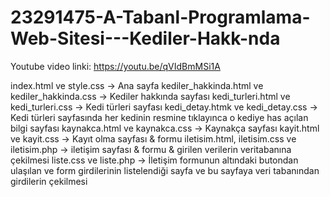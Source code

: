 # 23291475-A-Tabanl-Programlama-Web-Sitesi---Kediler-Hakk-nda

Youtube video linki:
https://youtu.be/qVIdBmMSi1A

index.html ve style.css -> Ana sayfa
kediler_hakkinda.html ve kediler_hakkinda.css -> Kediler hakkında sayfası
kedi_turleri.html ve kedi_turleri.css -> Kedi türleri sayfası
kedi_detay.htmk ve kedi_detay.css -> Kedi türleri sayfasında her kedinin resmine tıklayınca o kediye has açılan bilgi sayfası
kaynakca.html ve kaynakca.css -> Kaynakça sayfası
kayit.html ve kayit.css -> Kayıt olma sayfası & formu
iletisim.html, iletisim.css ve iletisim.php -> iletişim sayfası & formu & girilen verilerin veritabanına çekilmesi
liste.css ve liste.php -> İletişim formunun altındaki butondan ulaşılan ve form girdilerinin listelendiği sayfa ve bu sayfaya veri tabanından girdilerin çekilmesi
